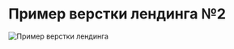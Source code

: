 Пример верстки лендинга №2
=======================

![Пример верстки лендинга](https://firebasestorage.googleapis.com/v0/b/frontend-upload-f3188.appspot.com/o/images%2Flanding2.png?alt=media&token=d064ee69-87e5-4597-aace-170b6fba9f26 "Пример верстки лендинга")